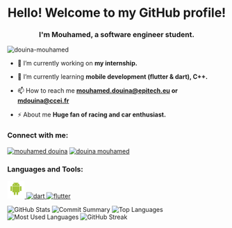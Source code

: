 <h1 align="center">Hello! Welcome to my GitHub profile!</h1>
<h3 align="center">I'm Mouhamed, a software engineer student.</h3>

<p align="left"> <img src="https://komarev.com/ghpvc/?username=douina-mouhamed&label=Profile%20views&color=0e75b6&style=flat" alt="douina-mouhamed" /> </p>

- 🔭 I’m currently working on **my internship.**

- 🌱 I’m currently learning **mobile development (flutter & dart), C++.**

- 📫 How to reach me **mouhamed.douina@epitech.eu or mdouina@ccei.fr**

- ⚡ About me **Huge fan of racing and car enthusiast.**

<h3 align="left">Connect with me:</h3>
<p align="left">
<a href="https://linkedin.com/in/mouhamed-douina" target="blank"><img align="center" src="https://raw.githubusercontent.com/rahuldkjain/github-profile-readme-generator/master/src/images/icons/Social/linked-in-alt.svg" alt="mouhamed douina" height="30" width="40" /></a>
<a href="https://stackoverflow.com/users/douina-mouhamed" target="blank"><img align="center" src="https://raw.githubusercontent.com/rahuldkjain/github-profile-readme-generator/master/src/images/icons/Social/stack-overflow.svg" alt="douina mouhamed" height="30" width="40" /></a>
</p>

<h3 align="left">Languages and Tools:</h3>
<p align="left">
    <a href="https://developer.android.com" target="_blank" rel="noreferrer"> 
        <img src="https://raw.githubusercontent.com/devicons/devicon/master/icons/android/android-original-wordmark.svg" alt="android" width="40" height="40"/> 
    </a> 
    <a href="https://dart.dev" target="_blank" rel="noreferrer"> 
        <img src="https://www.vectorlogo.zone/logos/dartlang/dartlang-icon.svg" alt="dart" width="40" height="40"/> 
    </a> 
    <a href="https://flutter.dev" target="_blank" rel="noreferrer"> 
        <img src="https://www.vectorlogo.zone/logos/flutterio/flutterio-icon.svg" alt="flutter" width="40" height="40"/> 
    </a> 
</p>

![GitHub Stats](https://github-readme-stats.vercel.app/api?username=douina-mouhamed&show_icons=true&theme=default&access_token=)
![Commit Summary](https://github-readme-stats.vercel.app/api/wakatime?username=douina-mouhamed&access_token=)
![Top Languages](https://github-readme-stats.vercel.app/api/top-langs/?username=douina-mouhamed&layout=compact&access_token=&langs_count=5)
![Most Used Languages](https://github-readme-stats.vercel.app/api/top-langs/?username=douina-mouhamed&layout=compact&access_token=&langs_count=5)
![GitHub Streak](https://github-readme-streak-stats.herokuapp.com/?user=douina-mouhamed)

